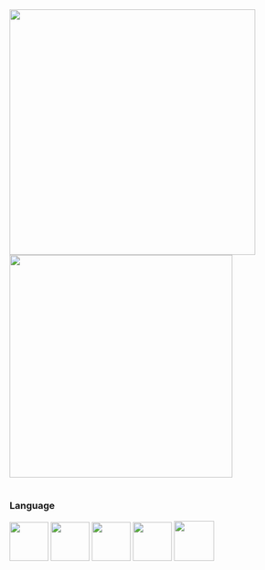 

<div name="stats">

<img width="430px" src="https://github-readme-stats.vercel.app/api?username=MurilloPy&show_icons=true&theme=blueberry">
<img width="390px" src="https://github-readme-stats.vercel.app/api/top-langs/?username=MurilloPy&layout=compact&theme=blueberry">

</div>

<div class="Language">

#

<h3> Language </h3>


  <a name="C" href="https://www.github.com/MurilloPy"><img src="https://i.ibb.co/YfFm3zL/icons8-c-480.png" width="68px" border="0"></a>
  <a name="HTML5" href="https://www.github.com/MurilloPy"><img src="https://i.ibb.co/pLnzQyh/icons8-html-480.png" width="68px" border="0"></a>
  <a name="CSS3" href="https://www.github.com/MurilloPy"><img src="https://i.ibb.co/PjF7MyZ/icons8-css-480.png" width="68px" border="0"></a>
  <a name="Git" href="https://www.github.com/MurilloPy"><img src="https://i.ibb.co/ZX6BBH7/icons8-git-480.png" width="68px" border="0"></a>
  <a name="Visual_Studio_Code" href="https://www.github.com/MurilloPy"><img src="https://i.ibb.co/cNdZCYB/icons8-visual-studio-code-2019-480.png" width="70px" border="0"></a>

</div>
